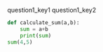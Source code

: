 question1_key1
question1_key2





```python
def calculate_sum(a,b):
    sum = a+b
    print(sum)
sum(4,5)

 ```